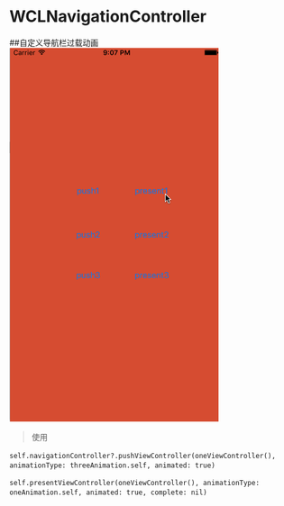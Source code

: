 # WCLNavigationController
##自定义导航栏过载动画
 ![image](https://raw.githubusercontent.com/631106979/WCLNavigationController/master/WCLNavigationController.gif)
 
> 使用

`self.navigationController?.pushViewController(oneViewController(), animationType: threeAnimation.self, animated: true)`

`self.presentViewController(oneViewController(), animationType: oneAnimation.self, animated: true, complete: nil)`

